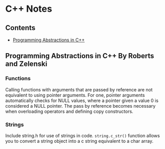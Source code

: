 # C++ Notes

## Contents
* [Programming Abstractions in C++](#progabs)


## <a name="progabs">Programming Abstractions in C++ By Roberts and Zelenski</a>

### Functions 
Calling functions with arguments that are passed by reference are not equivalent to using pointer arguments. For one, pointer arguments automatically checks for NULL values, where a pointer given a value 0 is considered a NULL pointer. The pass by reference becomes necessary when overloading operators and defining copy constructors.

### Strings


Include string.h for use of strings in code. `string.c_str()` function allows you to convert a string object into a c string equivalent to a char array.

 
